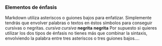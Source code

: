 ### Elementos de énfasis
Markdown utiliza asteriscos o guiones bajos para enfatizar.
Simplemente tendrás que envolver palabras o textos en éstos símbolos para
conseguir cursivas o negritas.
*cursiva*
_cursiva_
**negrita**
__negrita__
Por supuesto si quieres utilizar los dos tipos de énfasis no tienes más
que combinar la sintaxis, envolviendo la palabra entre tres asteriscos o
tres guiones bajos....